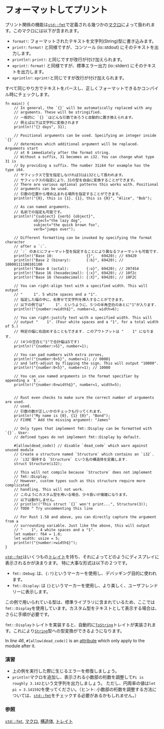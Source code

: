 <!--
# Formatted print
-->
# フォーマットしてプリント

<!--
Printing is handled by a series of [`macros`][macros] defined in
[`std::fmt`][fmt] some of which include:
-->
プリント関係の機能は[`std::fmt`][fmt]で定義される幾つかの[マクロ][macros]によって扱われます。このマクロには以下が含まれます。

<!--
* `format!`: write formatted text to [`String`][string]
* `print!`: same as `format!` but the text is printed to the console
  (io::stdout).
* `println!`: same as `print!` but a newline is appended.
* `eprint!`: same as `print!` but the text is printed to the standard error
  (io::stderr).
* `eprintln!`: same as `eprint!` but a newline is appended.
-->
* `format!`: フォーマットされたテキストを文字列(String)型に書き込みます。
* `print!`: `format!` と同様ですが、コンソール (io::stdout) にそのテキストを出力します。
* `println!`: `print!`: と同じですが改行が付け加えられます。
* `eprint!`: `format!` と同様ですが、標準エラー出力 (io::stderr) にそのテキストを出力します。
* `eprintln!`: `eprint!`と同じですが改行が付け加えられます。

<!--
All parse text in the same fashion. As a plus, Rust checks formatting
correctness at compile time.
-->
すべて同じやり方でテキストをパースし、正しくフォーマットできるかコンパイル時にチェックします。

```rust,editable,ignore,mdbook-runnable
fn main() {
    // In general, the `{}` will be automatically replaced with any
    // arguments. These will be stringified.
    // 一般的に `{} `はどんな引数であろうと自動的に置き換えられます。
    // 例えば以下は文字列に変換されます
    println!("{} days", 31);

    // Positional arguments can be used. Specifying an integer inside `{}`
    // determines which additional argument will be replaced. Arguments start
    // at 0 immediately after the format string.
    // Without a suffix, 31 becomes an i32. You can change what type 31 is
    // by providing a suffix. The number 31i64 for example has the type i64.
    // サフィックスで型を指定しなければ31はi32として扱われます。
    // サフィックスの指定により、31の型を自由に変換することができます。
    // There are various optional patterns this works with. Positional
    // arguments can be used.
    // 引数の位置から埋め込まれる場所を指定することができます。
    println!("{0}, this is {1}. {1}, this is {0}", "Alice", "Bob");

    // As can named arguments.
    // 名前での指定も可能です。
    println!("{subject} {verb} {object}",
             object="the lazy dog",
             subject="the quick brown fox",
             verb="jumps over");

    // Different formatting can be invoked by specifying the format character
    // after a `:`.
    // `:` のあとにフォーマット型を指定することにより異なるフォーマットも可能です.
    println!("Base 10:               {}",   69420); // 69420
    println!("Base 2 (binary):       {:b}", 69420); // 10000111100101100
    println!("Base 8 (octal):        {:o}", 69420); // 207454
    println!("Base 16 (hexadecimal): {:x}", 69420); // 10f2c
    println!("Base 16 (hexadecimal): {:X}", 69420); // 10F2C

    // You can right-align text with a specified width. This will output
    // "     1". 5 white spaces and a "1".
    // 指定した幅の中に、右寄せで文字列を挿入することができます。
    // 以下の例では"     1". というように、５つの半角空白のあとに"1"が入ります.
    println!("{number:>width$}", number=1, width=6);

    // You can right-justify text with a specified width. This will
    // output "    1". (Four white spaces and a "1", for a total width of 5.)
    // 特定の幅に右詰めすることもできます. このアウトプットは "    1" になります.
    // (4つの空白と"1"で合計幅は5です)
    println!("{number:>5}", number=1);

    // You can pad numbers with extra zeroes,
    println!("{number:0>5}", number=1); // 00001
    // and left-adjust by flipping the sign. This will output "10000".
    println!("{number:0<5}", number=1); // 10000

    // You can use named arguments in the format specifier by appending a `$`.
    println!("{number:0>width$}", number=1, width=5);


    // Rust even checks to make sure the correct number of arguments are used.
    // used.
    // 引数の数が正しいかのチェックも行ってくれます。
    println!("My name is {0}, {1} {0}", "Bond");
    // FIXME ^ Add the missing argument: "James"

    // Only types that implement fmt::Display can be formatted with `{}`. User-
    // defined types do not implement fmt::Display by default.

    #[allow(dead_code)] // disable `dead_code` which warn against unused module
    // Create a structure named `Structure` which contains an `i32`.
    // `i32`保持する `Structure` という名の構造体を定義します.
    struct Structure(i32);

    // This will not compile because `Structure` does not implement
    // fmt::Display.
    // However, custom types such as this structure require more complicated
    // handling. This will not work.
    // このようにカスタム型を用いる場合、少々扱いが複雑になります。
    // 以下は動作しません。
    // println!("This struct `{}` won't print...", Structure(3));
    // TODO ^ Try uncommenting this line

    // For Rust 1.58 and above, you can directly capture the argument from a
    // surrounding variable. Just like the above, this will output
    // "    1", 4 white spaces and a "1".
    let number: f64 = 1.0;
    let width: usize = 5;
    println!("{number:>width$}");
}
```

<!--
[`std::fmt`][fmt] contains many [`traits`][traits] which govern the display
of text. The base form of two important ones are listed below:
-->
[`std::fmt`][fmt]はいくつもの[トレイト][traits]を持ち、それによってどのようにディスプレイに表示されるかが決まります。
特に大事な形式は以下の２つです。

<!--
* `fmt::Debug`: Uses the `{:?}` marker. Format text for debugging purposes.
* `fmt::Display`: Uses the `{}` marker. Format text in a more elegant, user
  friendly fashion.
-->
* `fmt::Debug`: は、`{:?}`というマーカーを使用し、デバッギング目的に使われます。
* `fmt::Display`: は `{}`というマーカーを使用し、より美しく、ユーザフレンドリーに表示します。

<!--
Here, we used `fmt::Display` because the std library provides implementations
for these types. To print text for custom types, more steps are required.
-->
この例で用いられている型は、標準ライブラリに含まれているため、ここでは`fmt::Display`を使用しています。カスタム型をテキストとして表示する場合は、さらに手順が必要です。

<!--
Implementing the `fmt::Display` trait automatically implements the
[`ToString`] trait which allows us to [convert] the type to [`String`][string].
-->
`fmt::Display`トレイトを実装すると、自動的に[`ToString`]トレイトが実装されます。これにより[`String`][string]型への型変換ができるようになります。

In *line 46*, `#[allow(dead_code)]` is an [attribute] which only apply to the module after it.

<!--
### Activities
-->
### 演習

<!--
* Fix the issue in the above code (see FIXME) so that it runs without
  error.
* Try uncommenting the line that attempts to format the `Structure` struct
  (see TODO)
* Add a `println!` macro call that prints: `Pi is roughly 3.142` by controlling
  the number of decimal places shown. For the purposes of this exercise, use
  `let pi = 3.141592` as an estimate for pi. (Hint: you may need to check the
  [`std::fmt`][fmt] documentation for setting the number of decimals to display)
-->
 * 上の例を実行した際に生じるエラーを修復しましょう。
 * `println!`マクロを追加し、表示される小数部の桁数を調整して`Pi is roughly 3.142`という文字列を出力しましょう。
   ただし、円周率の値は`let pi = 3.141592`を使ってください。（ヒント: 小数部の桁数を調整する方法については、[`std::fmt`][fmt]をチェックする必要があるかもしれません。）

<!--
### See also:
-->
### 参照

<!--
[`std::fmt`][fmt], [`macros`][macros], [`struct`][structs], [`traits`][traits], and [`dead_code`][dead_code]
-->
[`std::fmt`][fmt], [マクロ][macros], [構造体][structs],
[トレイト][traits]

[fmt]: https://doc.rust-lang.org/std/fmt/
[macros]: ../macros.md
[string]: ../std/str.md
[structs]: ../custom_types/structs.md
[traits]: https://doc.rust-lang.org/std/fmt/#formatting-traits
[`ToString`]: https://doc.rust-lang.org/std/string/trait.ToString.html
[convert]: ../conversion/string.md
[attribute]: ../attribute.md
[dead_code]: ../attribute/unused.md
